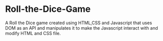 # Roll-the-Dice-Game
A Roll the Dice game created using HTML,CSS and Javascript that uses DOM as an API and manipulates it to make the Javascript interact with and modify HTML and CSS file.
